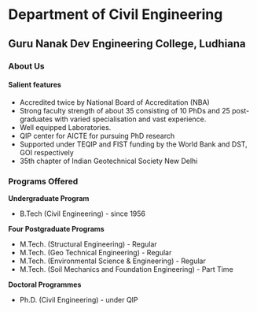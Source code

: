 # Department of Civil Engineering
## Guru Nanak Dev Engineering College, Ludhiana


### About Us

#### Salient features

- Accredited twice by National Board of Accreditation (NBA)
- Strong faculty strength of about 35 consisting of 10 PhDs and 25 post-graduates with varied specialisation and vast experience.
- Well equipped Laboratories.
-  QIP center for AICTE for pursuing PhD research
- Supported under TEQIP and FIST funding by the World Bank  and DST, GOI respectively
- 35th chapter of Indian Geotechnical Society New Delhi

### Programs Offered  


**Undergraduate Program**  
- B.Tech (Civil Engineering) - since 1956  

**Four Postgraduate Programs**
  - M.Tech. (Structural Engineering) - Regular
  - M.Tech. (Geo Technical Engineering) - Regular
  - M.Tech. (Environmental Science & Engineering) - Regular
  - M.Tech. (Soil Mechanics and Foundation Engineering) - Part Time  

**Doctoral Programmes**  

- Ph.D. (Civil Engineering) - under QIP

